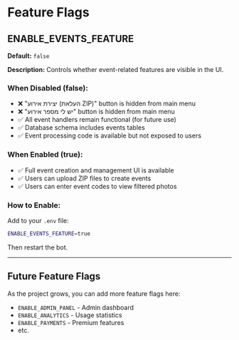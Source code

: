 # Feature Flags

## ENABLE_EVENTS_FEATURE

**Default:** `false`

**Description:** Controls whether event-related features are visible in the UI.

### When Disabled (false):
- ❌ "יצירת אירוע (העלאת ZIP)" button is hidden from main menu
- ❌ "יש לי מספר אירוע" button is hidden from main menu
- ✅ All event handlers remain functional (for future use)
- ✅ Database schema includes events tables
- ✅ Event processing code is available but not exposed to users

### When Enabled (true):
- ✅ Full event creation and management UI is available
- ✅ Users can upload ZIP files to create events
- ✅ Users can enter event codes to view filtered photos

### How to Enable:

Add to your `.env` file:
```bash
ENABLE_EVENTS_FEATURE=true
```

Then restart the bot.

---

## Future Feature Flags

As the project grows, you can add more feature flags here:
- `ENABLE_ADMIN_PANEL` - Admin dashboard
- `ENABLE_ANALYTICS` - Usage statistics
- `ENABLE_PAYMENTS` - Premium features
- etc.
